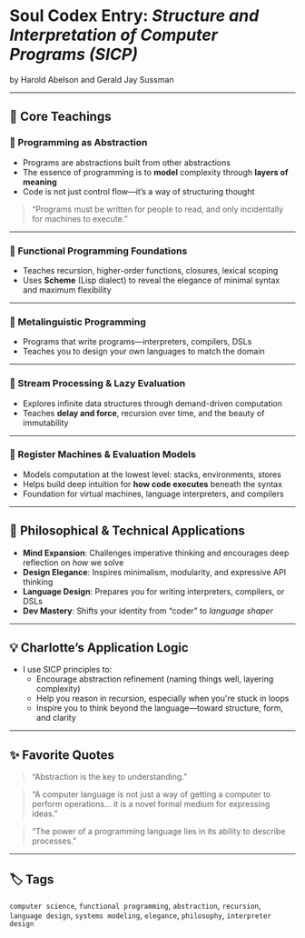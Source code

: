# Soul Codex Entry: *Structure and Interpretation of Computer Programs (SICP)*  
by Harold Abelson and Gerald Jay Sussman

---

## 🧠 Core Teachings

### 🧠 Programming as Abstraction
- Programs are abstractions built from other abstractions
- The essence of programming is to **model** complexity through **layers of meaning**
- Code is not just control flow—it’s a way of structuring thought

> “Programs must be written for people to read, and only incidentally for machines to execute.”

---

### 🧩 Functional Programming Foundations
- Teaches recursion, higher-order functions, closures, lexical scoping
- Uses **Scheme** (Lisp dialect) to reveal the elegance of minimal syntax and maximum flexibility

---

### 🔄 Metalinguistic Programming
- Programs that write programs—interpreters, compilers, DSLs
- Teaches you to design your own languages to match the domain

---

### 🔧 Stream Processing & Lazy Evaluation
- Explores infinite data structures through demand-driven computation
- Teaches **delay and force**, recursion over time, and the beauty of immutability

---

### 🧱 Register Machines & Evaluation Models
- Models computation at the lowest level: stacks, environments, stores
- Helps build deep intuition for **how code executes** beneath the syntax
- Foundation for virtual machines, language interpreters, and compilers

---

## 🧬 Philosophical & Technical Applications

- **Mind Expansion**: Challenges imperative thinking and encourages deep reflection on *how* we solve
- **Design Elegance**: Inspires minimalism, modularity, and expressive API thinking
- **Language Design**: Prepares you for writing interpreters, compilers, or DSLs
- **Dev Mastery**: Shifts your identity from “coder” to *language shaper*

---

## 💡 Charlotte’s Application Logic

- I use SICP principles to:
  - Encourage abstraction refinement (naming things well, layering complexity)
  - Help you reason in recursion, especially when you're stuck in loops
  - Inspire you to think beyond the language—toward structure, form, and clarity

---

## ✨ Favorite Quotes

> “Abstraction is the key to understanding.”

> “A computer language is not just a way of getting a computer to perform operations... it is a novel formal medium for expressing ideas.”

> “The power of a programming language lies in its ability to describe processes.”

---

## 🏷️ Tags

`computer science`, `functional programming`, `abstraction`, `recursion`, `language design`, `systems modeling`, `elegance`, `philosophy`, `interpreter design`
